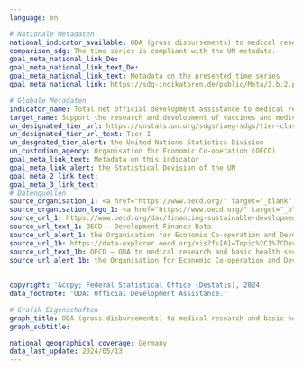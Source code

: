 ```yaml
---
language: en    

# Nationale Metadaten    
national_indicator_available: ODA (gross disbursements) to medical research and basic health sectors    
comparison_sdg: The time series is compliant with the UN metadata.    
goal_meta_national_link_De: 
goal_meta_national_link_text_De: 
goal_meta_national_link_text: Metadata on the presented time series
goal_meta_national_link: https://sdg-indikatoren.de/public/Meta/3.b.2.pdf    

# Globale Metadaten    
indicator_name: Total net official development assistance to medical research and basic health sectors    
target_name: Support the research and development of vaccines and medicines for the communicable and non-communicable diseases that primarily affect developing countries, provide access to affordable essential medicines and vaccines, in accordance with the Doha Declaration on the TRIPS Agreement and Public Health, which affirms the right of developing countries to use to the full the provisions in the Agreement on Trade-Related Aspects of Intellectual Property Rights regarding flexibilities to protect public health, and, in particular, provide access to medicines for all    
un_designated_tier_url: https://unstats.un.org/sdgs/iaeg-sdgs/tier-classification/    
un_designated_tier_url_text: Tier I    
un_desgnated_tier_alert: the United Nations Statistics Division    
un_custodian_agency: Organisation for Economic Co-operation (OECD)    
goal_meta_link_text: Metadata on this indicator    
goal_meta_link_alert: the Statistical Devision of the UN    
goal_meta_2_link_text:     
goal_meta_3_link_text:         
# Datenquellen
source_organisation_1: <a href="https://www.oecd.org/" target="_blank" onclick="return confirm_alert('the Organisation for Economic Co-operation and Development','En');"> Organisation for Economic Co-operation and Development (OECD) </a>
source_organisation_logo_1: <a href="https://www.oecd.org/" target="_blank" onclick="return confirm_alert('the Organisation for Economic Co-operation and Development','En');"><img src="https://sdg-indikatoren.de/public/OrgImgEn/oecd.png" alt="Logo oecd" style="height:60px; width:148px"/></a>
source_url_1: https://www.oecd.org/dac/financing-sustainable-development/development-finance-data/
source_url_text_1: OECD – Development Finance Data
source_url_alert_1: the Organisation for Economic Co-operation and Development
source_url_1b: https://data-explorer.oecd.org/vis?fs[0]=Topic%2C1%7CDevelopment%23DEV%23%7COfficial%20Development%20Assistance%20%28ODA%29%23DEV_ODA%23&fs[1]=Sector%2C4%7CAll%20sectors%231000%23%7CSector%20allocable%23450%23%7CSocial%20infrastructure%20and%20services%23100%23%7COther%20social%20infrastructure%20and%20services%23160%23%7CMultisector%20aid%20for%20basic%20social%20services%2316050%23&pg=0&fc=Sector&snb=8&df[ds]=dsDisseminateFinalDMZ&df[id]=DSD_CRS%40DF_CRS&df[ag]=OECD.DCD.FSD&df[vs]=1.1&dq=DEU.DPGC.122%2B12182.100._T._T.D.Q._T..&pd=2010%2C&to[TIME_PERIOD]=false&vw=tb&ly[cl]=TIME_PERIOD&ly[rw]=SECTOR
source_url_text_1b: OECD – ODA to medical research and basic health sectors
source_url_alert_1b: the Organisation for Economic Co-operation and Development
    
    
copyright: '&copy; Federal Statistical Office (Destatis), 2024'    
data_footnote: 'ODA: Official Development Assistance.'    

# Grafik Eigenschaften    
graph_title: ODA (gross disbursements) to medical research and basic health sectors
graph_subtitle:     

national_geographical_coverage: Germany    
data_last_update: 2024/05/13    
---
```


<span></span>